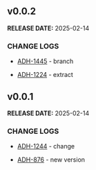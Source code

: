 ## v0.0.2

**RELEASE DATE:** 2025-02-14

### CHANGE LOGS
* <span style='color:skyblue;'>[ADH-1445](https://jira.example.com/browse/ADH-1445)</span> - branch


* <span style='color:skyblue;'>[ADH-1224](https://jira.example.com/browse/ADH-1224)</span> - extract


## v0.0.1

**RELEASE DATE:** 2025-02-14

### CHANGE LOGS
* <span style='color:skyblue;'>[ADH-1244](https://jira.example.com/browse/ADH-1244)</span> - change

* <span style='color:skyblue;'>[ADH-876](https://jira.example.com/browse/ADH-876)</span> - new version
